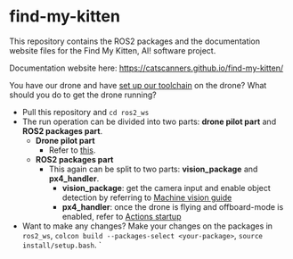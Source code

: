 # find-my-kitten

This repository contains the ROS2 packages and the documentation website files for the Find My Kitten, AI! software project.

Documentation website here: https://catscanners.github.io/find-my-kitten/

You have our drone and have [set up our toolchain](https://catscanners.github.io/find-my-kitten/Quick%20Start/Quick%20start.html#:~:text=Setup%20toolchain) on the drone? What should you do to get the drone running?
- Pull this repository and ``cd ros2_ws``
- The run operation can be divided into two parts: **drone pilot part** and **ROS2 packages part**.
  - **Drone pilot part**
    - Refer to [this](https://docs.google.com/document/d/1DUjyzkbAegfWW_M4UNErEH7ssDJYN7t6NvSwmUnFjBE/edit?usp=sharing).
  - **ROS2 packages part**
    - This again can be split to two parts: **vision_package** and **px4_handler**.
      - **vision_package**: get the camera input and enable object detection by referring to [Machine vision guide](https://catscanners.github.io/find-my-kitten/Quick%20Start/Quick%20start.html#:~:text=Machine%20vision%20startup)
      - **px4_handler**: once the drone is flying and offboard-mode is enabled, refer to [Actions startup](https://catscanners.github.io/find-my-kitten/Quick%20Start/Quick%20start.html#:~:text=Actions%20startup)
- Want to make any changes? Make your changes on the packages in ``ros2_ws``, ``colcon build --packages-select <your-package>``, ``source install/setup.bash``.
`